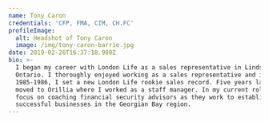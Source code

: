 ```yaml
---
name: Tony Caron
credentials: 'CFP, FMA, CIM, CH.FC'
profileImage:
  alt: Headshot of Tony Caron
  image: /img/tony-caron-barrie.jpg
date: 2019-02-26T16:37:18.980Z
bio: >-
  I began my career with London Life as a sales representative in Lindsay,
  Ontario. I thoroughly enjoyed working as a sales representative and in
  1985-1986, I set a new London Life rookie sales record. Five years later, I
  moved to Orillia where I worked as a staff manager. In my current role, I
  focus on coaching financial security advisors as they work to establish
  successful businesses in the Georgian Bay region.
---
```


